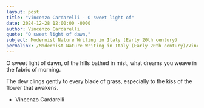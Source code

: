 ```yaml
---
layout: post
title: "Vincenzo Cardarelli - O sweet light of"
date: 2024-12-28 12:00:00 -0000
author: Vincenzo Cardarelli
quote: "O sweet light of dawn,"
subject: Modernist Nature Writing in Italy (Early 20th century)
permalink: /Modernist Nature Writing in Italy (Early 20th century)/Vincenzo Cardarelli/Vincenzo Cardarelli - O sweet light of
---
```


O sweet light of dawn,
of the hills bathed in mist,
what dreams you weave
in the fabric of morning.

The dew clings gently
to every blade of grass,
especially to the kiss
of the flower that awakens.

- Vincenzo Cardarelli
